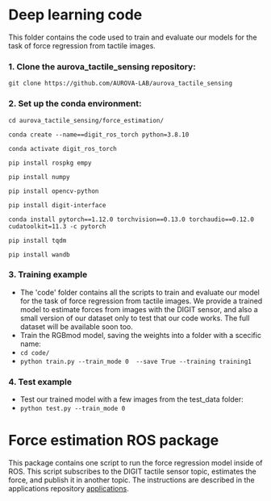 # Deep learning code
This folder contains the code used to train and evaluate our models for the task of force regression from tactile images. 

### 1. Clone the aurova_tactile_sensing repository:
`git clone https://github.com/AUROVA-LAB/aurova_tactile_sensing `

### 2. Set up the conda environment:
`cd aurova_tactile_sensing/force_estimation/`

`conda create --name==digit_ros_torch python=3.8.10`

`conda activate digit_ros_torch`

`pip install rospkg empy`

`pip install numpy`

`pip install opencv-python`

`pip install digit-interface`

`conda install pytorch==1.12.0 torchvision==0.13.0 torchaudio==0.12.0 cudatoolkit=11.3 -c pytorch`

`pip install tqdm`

`pip install wandb`

### 3. Training example
- The 'code' folder contains all the scripts to train and evaluate our model for the task of force regression from tactile images. We provide a trained model to estimate forces from images with the DIGIT sensor, and also a small version of our dataset only to test that our code works. The full dataset will be available soon too.
- Train the RGBmod model, saving the weights into a folder with a scecific name:
- `cd code/`
- `python train.py --train_mode 0  --save True --training training1`

### 4. Test example
- Test our trained model with a few images from the test_data folder:
- `python test.py --train_mode 0`

# Force estimation ROS package
This package contains one script to run the force regression model inside of ROS. This script subscribes to the DIGIT tactile sensor topic, estimates the force, and publish it in another topic. The instructions are described in the applications repository [applications](https://github.com/AUROVA-LAB/applications/tree/main/app_force_estimation).

